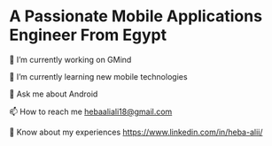 # A Passionate Mobile Applications Engineer From Egypt 
🔭 I’m currently working on GMind

🌱 I’m currently learning new mobile technologies

💬 Ask me about Android 

📫 How to reach me hebaaliali18@gmail.com

📄 Know about my experiences https://www.linkedin.com/in/heba-alii/

